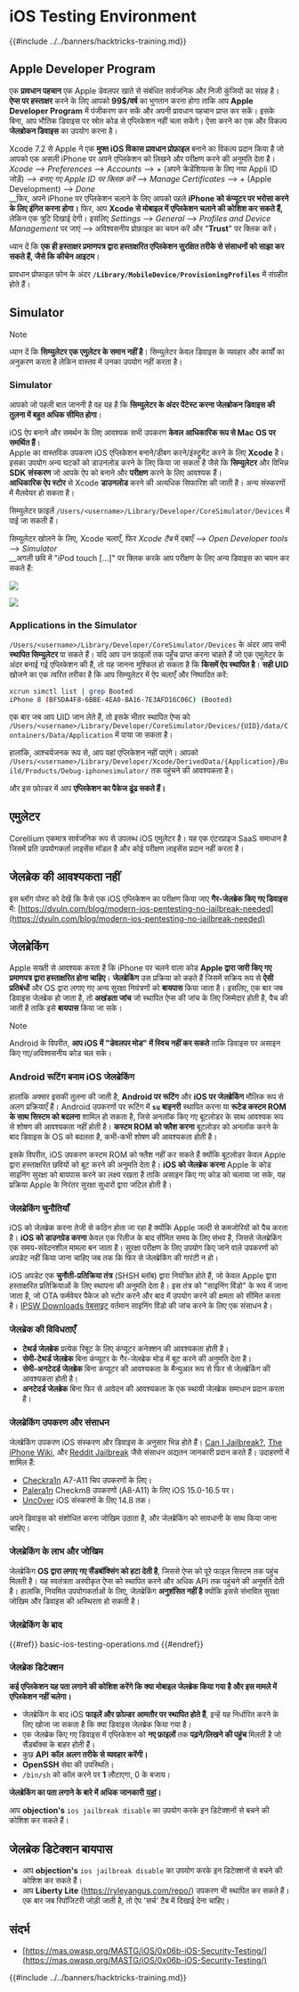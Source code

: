 # iOS Testing Environment

{{#include ../../banners/hacktricks-training.md}}

## Apple Developer Program

एक **प्रावधान पहचान** एक Apple डेवलपर खाते से संबंधित सार्वजनिक और निजी कुंजियों का संग्रह है। **ऐप्स पर हस्ताक्षर** करने के लिए आपको **99$/वर्ष** का भुगतान करना होगा ताकि आप **Apple Developer Program** में पंजीकरण कर सकें और अपनी प्रावधान पहचान प्राप्त कर सकें। इसके बिना, आप भौतिक डिवाइस पर स्रोत कोड से एप्लिकेशन नहीं चला सकेंगे। ऐसा करने का एक और विकल्प **जेलब्रोकन डिवाइस** का उपयोग करना है।

Xcode 7.2 से Apple ने एक **मुफ्त iOS विकास प्रावधान प्रोफ़ाइल** बनाने का विकल्प प्रदान किया है जो आपको एक असली iPhone पर अपने एप्लिकेशन को लिखने और परीक्षण करने की अनुमति देता है। _Xcode_ --> _Preferences_ --> _Accounts_ --> _+_ (अपने क्रेडेंशियल्स के लिए नया Appli ID जोड़ें) --> _बनाए गए Apple ID पर क्लिक करें_ --> _Manage Certificates_ --> _+_ (Apple Development) --> _Done_\
\_\_फिर, अपने iPhone पर एप्लिकेशन चलाने के लिए आपको पहले **iPhone को कंप्यूटर पर भरोसा करने के लिए इंगित करना होगा।** फिर, आप **Xcode से मोबाइल में एप्लिकेशन चलाने की कोशिश कर सकते हैं,** लेकिन एक त्रुटि दिखाई देगी। इसलिए _Settings_ --> _General_ --> _Profiles and Device Management_ पर जाएं --> अविश्वसनीय प्रोफ़ाइल का चयन करें और "**Trust**" पर क्लिक करें।

ध्यान दें कि **एक ही हस्ताक्षर प्रमाणपत्र द्वारा हस्ताक्षरित एप्लिकेशन सुरक्षित तरीके से संसाधनों को साझा कर सकते हैं, जैसे कि कीचेन आइटम**।

प्रावधान प्रोफाइल फोन के अंदर **`/Library/MobileDevice/ProvisioningProfiles`** में संग्रहीत होते हैं।

## **Simulator**

> [!NOTE]
> ध्यान दें कि **सिम्युलेटर एक एमुलेटर के समान नहीं है**। सिम्युलेटर केवल डिवाइस के व्यवहार और कार्यों का अनुकरण करता है लेकिन वास्तव में उनका उपयोग नहीं करता है।

### **Simulator**

आपको जो पहली बात जाननी है वह यह है कि **सिम्युलेटर के अंदर पेंटेस्ट करना जेलब्रोकन डिवाइस की तुलना में बहुत अधिक सीमित होगा**।

iOS ऐप बनाने और समर्थन के लिए आवश्यक सभी उपकरण **केवल आधिकारिक रूप से Mac OS पर समर्थित हैं**।\
Apple का वास्तविक उपकरण iOS एप्लिकेशन बनाने/डीबग करने/इंस्ट्रूमेंट करने के लिए **Xcode** है। इसका उपयोग अन्य घटकों को डाउनलोड करने के लिए किया जा सकता है जैसे कि **सिम्युलेटर** और विभिन्न **SDK** **संस्करण** जो आपके ऐप को बनाने और **परीक्षण** करने के लिए आवश्यक हैं।\
**आधिकारिक ऐप स्टोर** से Xcode **डाउनलोड** करने की अत्यधिक सिफारिश की जाती है। अन्य संस्करणों में मैलवेयर हो सकता है।

सिम्युलेटर फ़ाइलें `/Users/<username>/Library/Developer/CoreSimulator/Devices` में पाई जा सकती हैं।

सिम्युलेटर खोलने के लिए, Xcode चलाएँ, फिर _Xcode टैब_ में दबाएँ --> _Open Developer tools_ --> _Simulator_\
\_\_अगली छवि में "iPod touch \[...\]" पर क्लिक करके आप परीक्षण के लिए अन्य डिवाइस का चयन कर सकते हैं:

![](<../../images/image (270).png>)

![](<../../images/image (520).png>)

### Applications in the Simulator

`/Users/<username>/Library/Developer/CoreSimulator/Devices` के अंदर आप सभी **स्थापित सिम्युलेटर** पा सकते हैं। यदि आप उन फ़ाइलों तक पहुँच प्राप्त करना चाहते हैं जो एक एमुलेटर के अंदर बनाई गई एप्लिकेशन की हैं, तो यह जानना मुश्किल हो सकता है कि **किसमें ऐप स्थापित है**। **सही UID** खोजने का एक त्वरित तरीका है कि आप सिम्युलेटर में ऐप चलाएँ और निष्पादित करें:
```bash
xcrun simctl list | grep Booted
iPhone 8 (BF5DA4F8-6BBE-4EA0-BA16-7E3AFD16C06C) (Booted)
```
एक बार जब आप UID जान लेते हैं, तो इसके भीतर स्थापित ऐप्स को `/Users/<username>/Library/Developer/CoreSimulator/Devices/{UID}/data/Containers/Data/Application` में पाया जा सकता है।

हालांकि, आश्चर्यजनक रूप से, आप यहां एप्लिकेशन नहीं पाएंगे। आपको `/Users/<username>/Library/Developer/Xcode/DerivedData/{Application}/Build/Products/Debug-iphonesimulator/` तक पहुंचने की आवश्यकता है।

और इस फ़ोल्डर में आप **एप्लिकेशन का पैकेज ढूंढ सकते हैं।**

## एमुलेटर

Corellium एकमात्र सार्वजनिक रूप से उपलब्ध iOS एमुलेटर है। यह एक एंटरप्राइज SaaS समाधान है जिसमें प्रति उपयोगकर्ता लाइसेंस मॉडल है और कोई परीक्षण लाइसेंस प्रदान नहीं करता है।

## जेलब्रेक की आवश्यकता नहीं

इस ब्लॉग पोस्ट को देखें कि कैसे एक iOS एप्लिकेशन का परीक्षण किया जाए **गैर-जेलब्रेक किए गए डिवाइस** में: [https://dvuln.com/blog/modern-ios-pentesting-no-jailbreak-needed](https://dvuln.com/blog/modern-ios-pentesting-no-jailbreak-needed)

## जेलब्रेकिंग

Apple सख्ती से आवश्यक करता है कि iPhone पर चलने वाला कोड **Apple द्वारा जारी किए गए प्रमाणपत्र द्वारा हस्ताक्षरित होना चाहिए**। **जेलब्रेकिंग** उस प्रक्रिया को कहते हैं जिसमें सक्रिय रूप से **ऐसी प्रतिबंधों** और OS द्वारा लगाए गए अन्य सुरक्षा नियंत्रणों को **बायपास** किया जाता है। इसलिए, एक बार जब डिवाइस जेलब्रेक हो जाता है, तो **अखंडता जांच** जो स्थापित ऐप्स की जांच के लिए जिम्मेदार होती है, पैच की जाती है ताकि इसे **बायपास** किया जा सके।

> [!NOTE]
> Android के विपरीत, **आप iOS में "डेवलपर मोड" में स्विच नहीं कर सकते** ताकि डिवाइस पर असाइन किए गए/अविश्वसनीय कोड चल सके।

### Android रूटिंग बनाम iOS जेलब्रेकिंग

हालांकि अक्सर इसकी तुलना की जाती है, **Android पर रूटिंग** और **iOS पर जेलब्रेकिंग** मौलिक रूप से अलग प्रक्रियाएँ हैं। Android उपकरणों पर रूटिंग में **`su` बाइनरी** स्थापित करना या **रूटेड कस्टम ROM के साथ सिस्टम को बदलना** शामिल हो सकता है, जिसे अनलॉक किए गए बूटलोडर के साथ आवश्यक रूप से शोषण की आवश्यकता नहीं होती है। **कस्टम ROM को फ्लैश करना** बूटलोडर को अनलॉक करने के बाद डिवाइस के OS को बदलता है, कभी-कभी शोषण की आवश्यकता होती है।

इसके विपरीत, iOS उपकरण कस्टम ROM को फ्लैश नहीं कर सकते हैं क्योंकि बूटलोडर केवल Apple द्वारा हस्ताक्षरित छवियों को बूट करने की अनुमति देता है। **iOS को जेलब्रेक करना** Apple के कोड साइनिंग सुरक्षा को बायपास करने का लक्ष्य रखता है ताकि असाइन किए गए कोड को चलाया जा सके, यह प्रक्रिया Apple के निरंतर सुरक्षा सुधारों द्वारा जटिल होती है।

### जेलब्रेकिंग चुनौतियाँ

iOS को जेलब्रेक करना तेजी से कठिन होता जा रहा है क्योंकि Apple जल्दी से कमजोरियों को पैच करता है। **iOS को डाउनग्रेड करना** केवल एक रिलीज के बाद सीमित समय के लिए संभव है, जिससे जेलब्रेकिंग एक समय-संवेदनशील मामला बन जाता है। सुरक्षा परीक्षण के लिए उपयोग किए जाने वाले उपकरणों को अपडेट नहीं किया जाना चाहिए जब तक कि फिर से जेलब्रेकिंग की गारंटी न हो।

iOS अपडेट एक **चुनौती-प्रतिक्रिया तंत्र** (SHSH ब्लॉब) द्वारा नियंत्रित होते हैं, जो केवल Apple द्वारा हस्ताक्षरित प्रतिक्रियाओं के लिए स्थापना की अनुमति देता है। इस तंत्र को "साइनिंग विंडो" के रूप में जाना जाता है, जो OTA फर्मवेयर पैकेज को स्टोर करने और बाद में उपयोग करने की क्षमता को सीमित करता है। [IPSW Downloads वेबसाइट](https://ipsw.me) वर्तमान साइनिंग विंडो की जांच करने के लिए एक संसाधन है।

### जेलब्रेक की विविधताएँ

- **टेथर्ड जेलब्रेक** प्रत्येक रिबूट के लिए कंप्यूटर कनेक्शन की आवश्यकता होती है।
- **सेमी-टेथर्ड जेलब्रेक** बिना कंप्यूटर के गैर-जेलब्रेक मोड में बूट करने की अनुमति देता है।
- **सेमी-अनटेदर्ड जेलब्रेक** बिना कंप्यूटर की आवश्यकता के मैन्युअल रूप से फिर से जेलब्रेकिंग की आवश्यकता होती है।
- **अनटेदर्ड जेलब्रेक** बिना फिर से आवेदन की आवश्यकता के एक स्थायी जेलब्रेक समाधान प्रदान करता है।

### जेलब्रेकिंग उपकरण और संसाधन

जेलब्रेकिंग उपकरण iOS संस्करण और डिवाइस के अनुसार भिन्न होते हैं। [Can I Jailbreak?](https://canijailbreak.com), [The iPhone Wiki](https://www.theiphonewiki.com), और [Reddit Jailbreak](https://www.reddit.com/r/jailbreak/) जैसे संसाधन अद्यतन जानकारी प्रदान करते हैं। उदाहरणों में शामिल हैं:

- [Checkra1n](https://checkra.in/) A7-A11 चिप उपकरणों के लिए।
- [Palera1n](https://palera.in/) Checkm8 उपकरणों (A8-A11) के लिए iOS 15.0-16.5 पर।
- [Unc0ver](https://unc0ver.dev/) iOS संस्करणों के लिए 14.8 तक।

अपने डिवाइस को संशोधित करना जोखिम उठाता है, और जेलब्रेकिंग को सावधानी के साथ किया जाना चाहिए।

### जेलब्रेकिंग के लाभ और जोखिम

जेलब्रेकिंग **OS द्वारा लगाए गए सैंडबॉक्सिंग को हटा देती है**, जिससे ऐप्स को पूरे फाइल सिस्टम तक पहुंच मिलती है। यह स्वतंत्रता अस्वीकृत ऐप्स को स्थापित करने और अधिक API तक पहुंचने की अनुमति देती है। हालांकि, नियमित उपयोगकर्ताओं के लिए, जेलब्रेकिंग **अनुशंसित नहीं है** क्योंकि इससे संभावित सुरक्षा जोखिम और डिवाइस की अस्थिरता हो सकती है।

### **जेलब्रेकिंग के बाद**

{{#ref}}
basic-ios-testing-operations.md
{{#endref}}

### **जेलब्रेक डिटेक्शन**

**कई एप्लिकेशन यह पता लगाने की कोशिश करेंगे कि क्या मोबाइल जेलब्रेक किया गया है और इस मामले में एप्लिकेशन नहीं चलेगा।**

- जेलब्रेकिंग के बाद iOS **फाइलें और फ़ोल्डर आमतौर पर स्थापित होते हैं**, इन्हें यह निर्धारित करने के लिए खोजा जा सकता है कि क्या डिवाइस जेलब्रेक किया गया है।
- एक जेलब्रेक किए गए डिवाइस में एप्लिकेशन को **नए फ़ाइलों** तक **पढ़ने/लिखने की पहुंच** मिलती है जो सैंडबॉक्स के बाहर होती हैं।
- कुछ **API** **कॉल** **अलग तरीके से व्यवहार करेंगी।**
- **OpenSSH** सेवा की उपस्थिति।
- `/bin/sh` को कॉल करने पर **1** लौटाएगा, 0 के बजाय।

**जेलब्रेकिंग का पता लगाने के बारे में अधिक जानकारी** [**यहां**](https://www.trustwave.com/en-us/resources/blogs/spiderlabs-blog/jailbreak-detection-methods/)**।**

आप **objection's** `ios jailbreak disable` का उपयोग करके इन डिटेक्शनों से बचने की कोशिश कर सकते हैं।

## **जेलब्रेक डिटेक्शन बायपास**

- आप **objection's** `ios jailbreak disable` का उपयोग करके इन डिटेक्शनों से बचने की कोशिश कर सकते हैं।
- आप **Liberty Lite** (https://ryleyangus.com/repo/) उपकरण भी स्थापित कर सकते हैं। एक बार जब रिपॉजिटरी जोड़ी जाती है, तो ऐप 'सर्च' टैब में दिखाई देना चाहिए।

## संदर्भ

- [https://mas.owasp.org/MASTG/iOS/0x06b-iOS-Security-Testing/](https://mas.owasp.org/MASTG/iOS/0x06b-iOS-Security-Testing/)

{{#include ../../banners/hacktricks-training.md}}
